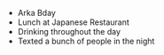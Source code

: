 - Arka Bday
- Lunch at Japanese Restaurant
- Drinking throughout the day
- Texted a bunch of people in the night